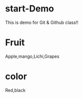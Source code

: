 # start-Demo
This is demo for Git &amp; Github class!!


# Fruit
Apple,mango,Lichi,Grapes

# color
Red,black


